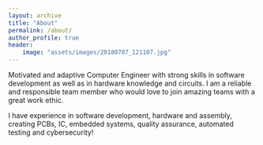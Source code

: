 ```yaml
---
layout: archive
title: "About"
permalink: /about/
author_profile: true
header:
    image: "assets/images/20180707_121107.jpg"
---
```


Motivated and adaptive Computer Engineer with strong skills in software development as well as in hardware knowledge and circuits. 
I am a reliable and responsible team member who would love to join amazing teams with a great work ethic.

I have experience in software development, hardware and assembly, creating PCBs, IC, embedded systems, quality assurance, automated testing and cybersecurity!